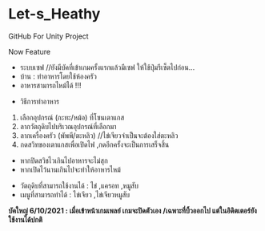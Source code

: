 # Let-s_Heathy
GitHub For Unity Project

Now Feature
- ระบบเซฟ //ยังมีบัคที่เข้าเกมครั้งแรกแล้วมีเซฟ ให้ใช้ปุ่มรีเซ็ตไปก่อน...
- บ้าน : ทำอาหารโดยใช้ห้องครัว
- อาหารสามารถไหม้ได้ !!!

* วิธีการทำอาหาร
1) เลือกอุปกรณ์ (กะทะ/หม้อ) ที่โซนเตาแกส
2) ลากวัตถุดิบไปบริเวณอุปกรณ์ที่เลือกมา
3) ลากเครื่องครัว (พัพพี/ตะหลิว) //ไข่เจียวจำเป็นจะต้องใส่ตะหลิว
4) กดสวิทของเตาแกสเพื่อเปิดไฟ ,กดอีกครั้งจะเป็นการเสร็จสิ้น
* หากปิดสวิชไวเกินไปอาหารจะไม่สุก
* หากเปิดไว้นานเกินไปจะทำให้อาหารไหม้

- วัตถุดิบที่สามารถใช้งานได้ : ไข่ ,แครอท ,หมูสับ
- เมนูที่สามารถทำได้ : ไข่เจียว ,ไข่เจียวหมูสับ

**บัคใหญ่ 6/10/2021 : เมื่อเข้าหน้าเกมเพลย์ เกมจะปิดตัวเอง /เฉพาะที่บิ้วออกไป แต่ในอิดิตเตอร์ยังใช้งานได้ปกติ**
